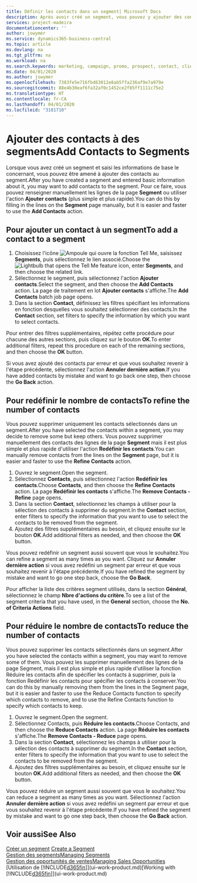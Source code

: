 ```yaml
---
title: Définir les contacts dans un segment| Microsoft Docs
description: Après avoir créé un segment, vous pouvez y ajouter des contacts, par exemple, dans le cadre d'une promotion marketing visant des clients particuliers.
services: project-madeira
documentationcenter: ''
author: jswymer
ms.service: dynamics365-business-central
ms.topic: article
ms.devlang: na
ms.tgt_pltfrm: na
ms.workload: na
ms.search.keywords: marketing, campaign, promo, prospect, contact, client, customer
ms.date: 04/01/2020
ms.author: jswymer
ms.openlocfilehash: 7383fe5e716fbd63012e8ab5ffa236af9e7a979e
ms.sourcegitcommit: 88e4b30eaf6fa32af0c1452ce2f85ff1111c75e2
ms.translationtype: HT
ms.contentlocale: fr-CA
ms.lasthandoff: 04/01/2020
ms.locfileid: "3181710"
---
```

# <a name="add-contacts-to-segments"></a><span data-ttu-id="84546-103">Ajouter des contacts à des segments</span><span class="sxs-lookup"><span data-stu-id="84546-103">Add Contacts to Segments</span></span>
<span data-ttu-id="84546-104">Lorsque vous avez créé un segment et saisi les informations de base le concernant, vous pouvez être amené à ajouter des contacts au segment.</span><span class="sxs-lookup"><span data-stu-id="84546-104">After you have created a segment and entered basic information about it, you may want to add contacts to the segment.</span></span> <span data-ttu-id="84546-105">Pour ce faire, vous pouvez renseigner manuellement les lignes de la page **Segment** ou utiliser l'action **Ajouter contacts** (plus simple et plus rapide).</span><span class="sxs-lookup"><span data-stu-id="84546-105">You can do this by filling in the lines on the **Segment** page manually, but it is easier and faster to use the **Add Contacts** action.</span></span>

## <a name="to-add-a-contact-to-a-segment"></a><span data-ttu-id="84546-106">Pour ajouter un contact à un segment</span><span class="sxs-lookup"><span data-stu-id="84546-106">To add a contact to a segment</span></span>
1. <span data-ttu-id="84546-107">Choisissez l'icône ![Ampoule qui ouvre la fonction Tell Me](media/ui-search/search_small.png "Dites-moi ce que vous voulez faire"), saisissez **Segments**, puis sélectionnez le lien associé.</span><span class="sxs-lookup"><span data-stu-id="84546-107">Choose the ![Lightbulb that opens the Tell Me feature](media/ui-search/search_small.png "Tell me what you want to do") icon, enter **Segments**, and then choose the related link.</span></span>  
2. <span data-ttu-id="84546-108">Sélectionnez le segment, puis sélectionnez l'action **Ajouter contacts**.</span><span class="sxs-lookup"><span data-stu-id="84546-108">Select the segment, and then choose the **Add Contacts** action.</span></span> <span data-ttu-id="84546-109">La page de traitement en lot **Ajouter contacts** s'affiche.</span><span class="sxs-lookup"><span data-stu-id="84546-109">The **Add Contacts** batch job page opens.</span></span>
3. <span data-ttu-id="84546-110">Dans la section **Contact**, définissez les filtres spécifiant les informations en fonction desquelles vous souhaitez sélectionner des contacts.</span><span class="sxs-lookup"><span data-stu-id="84546-110">In the **Contact** section, set filters to specify the information by which you want to select contacts.</span></span>

<span data-ttu-id="84546-111">Pour entrer des filtres supplémentaires, répétez cette procédure pour chacune des autres sections, puis cliquez sur le bouton **OK**.</span><span class="sxs-lookup"><span data-stu-id="84546-111">To enter additional filters, repeat this procedure on each of the remaining sections, and then choose the **OK** button.</span></span>

<span data-ttu-id="84546-112">Si vous avez ajouté des contacts par erreur et que vous souhaitez revenir à l'étape précédente, sélectionnez l'action **Annuler dernière action**.</span><span class="sxs-lookup"><span data-stu-id="84546-112">If you have added contacts by mistake and want to go back one step, then choose the **Go Back** action.</span></span>

## <a name="to-refine-the-number-of-contacts"></a><span data-ttu-id="84546-113">Pour redéfinir le nombre de contacts</span><span class="sxs-lookup"><span data-stu-id="84546-113">To refine the number of contacts</span></span>
<span data-ttu-id="84546-114">Vous pouvez supprimer uniquement les contacts sélectionnés dans un segment.</span><span class="sxs-lookup"><span data-stu-id="84546-114">After you have selected the contacts within a segment, you may decide to remove some but keep others.</span></span> <span data-ttu-id="84546-115">Vous pouvez supprimer manuellement des contacts des lignes de la page **Segment** mais il est plus simple et plus rapide d'utiliser l'action **Redéfinir les contacts**.</span><span class="sxs-lookup"><span data-stu-id="84546-115">You can manually remove contacts from the lines on the **Segment** page, but it is easier and faster to use the **Refine Contacts** action.</span></span>

1. <span data-ttu-id="84546-116">Ouvrez le segment.</span><span class="sxs-lookup"><span data-stu-id="84546-116">Open the segment.</span></span>
2. <span data-ttu-id="84546-117">Sélectionnez **Contacts**, puis sélectionnez l'action **Redéfinir les contacts**.</span><span class="sxs-lookup"><span data-stu-id="84546-117">Choose **Contacts**, and then choose the **Refine Contacts** action.</span></span> <span data-ttu-id="84546-118">La page **Redéfinir les contacts** s'affiche.</span><span class="sxs-lookup"><span data-stu-id="84546-118">The **Remove Contacts - Refine** page opens.</span></span>
3. <span data-ttu-id="84546-119">Dans la section **Contact**, sélectionnez les champs à utiliser pour la sélection des contacts à supprimer du segment.</span><span class="sxs-lookup"><span data-stu-id="84546-119">In the **Contact** section, enter filters to specify the information that you want to use to select the contacts to be removed from the segment.</span></span>
4. <span data-ttu-id="84546-120">Ajoutez des filtres supplémentaires au besoin, et cliquez ensuite sur le bouton **OK**.</span><span class="sxs-lookup"><span data-stu-id="84546-120">Add additional filters as needed, and then choose the **OK** button.</span></span>

<span data-ttu-id="84546-121">Vous pouvez redéfinir un segment aussi souvent que vous le souhaitez.</span><span class="sxs-lookup"><span data-stu-id="84546-121">You can refine a segment as many times as you want.</span></span> <span data-ttu-id="84546-122">Cliquez sur **Annuler dernière action** si vous avez redéfini un segment par erreur et que vous souhaitez revenir à l'étape précédente.</span><span class="sxs-lookup"><span data-stu-id="84546-122">If you have refined the segment by mistake and want to go one step back, choose the **Go Back**.</span></span>

<span data-ttu-id="84546-123">Pour afficher la liste des critères segment utilisés, dans la section **Général**, sélectionnez le champ **Nbre d'actions du critère**.</span><span class="sxs-lookup"><span data-stu-id="84546-123">To see a list of the segment criteria that you have used, in the **General** section, choose the **No. of Criteria Actions** field.</span></span>

## <a name="to-reduce-the-number-of-contacts"></a><span data-ttu-id="84546-124">Pour réduire le nombre de contacts</span><span class="sxs-lookup"><span data-stu-id="84546-124">To reduce the number of contacts</span></span>
<span data-ttu-id="84546-125">Vous pouvez supprimer les contacts sélectionnés dans un segment.</span><span class="sxs-lookup"><span data-stu-id="84546-125">After you have selected the contacts within a segment, you may want to remove some of them.</span></span> <span data-ttu-id="84546-126">Vous pouvez les supprimer manuellement des lignes de la page Segment, mais il est plus simple et plus rapide d'utiliser la fonction Réduire les contacts afin de spécifier les contacts à supprimer, puis la fonction Redéfinir les contacts pour spécifier les contacts à conserver.</span><span class="sxs-lookup"><span data-stu-id="84546-126">You can do this by manually removing them from the lines in the Segment page, but it is easier and faster to use the Reduce Contacts function to specify which contacts to remove, and to use the Refine Contacts function to specify which contacts to keep.</span></span>

1. <span data-ttu-id="84546-127">Ouvrez le segment.</span><span class="sxs-lookup"><span data-stu-id="84546-127">Open the segment.</span></span>
2. <span data-ttu-id="84546-128">Sélectionnez Contacts, puis **Réduire les contacts**.</span><span class="sxs-lookup"><span data-stu-id="84546-128">Choose Contacts, and then choose the **Reduce Contacts** action.</span></span> <span data-ttu-id="84546-129">La page **Réduire les contacts** s'affiche.</span><span class="sxs-lookup"><span data-stu-id="84546-129">The **Remove Contacts - Reduce** page opens.</span></span>
3. <span data-ttu-id="84546-130">Dans la section **Contact**, sélectionnez les champs à utiliser pour la sélection des contacts à supprimer du segment.</span><span class="sxs-lookup"><span data-stu-id="84546-130">In the **Contact** section, enter filters to specify the information that you want to use to select the contacts to be removed from the segment.</span></span>
4. <span data-ttu-id="84546-131">Ajoutez des filtres supplémentaires au besoin, et cliquez ensuite sur le bouton **OK**.</span><span class="sxs-lookup"><span data-stu-id="84546-131">Add additional filters as needed, and then choose the **OK** button.</span></span>

<span data-ttu-id="84546-132">Vous pouvez réduire un segment aussi souvent que vous le souhaitez.</span><span class="sxs-lookup"><span data-stu-id="84546-132">You can reduce a segment as many times as you want.</span></span> <span data-ttu-id="84546-133">Sélectionnez l'action **Annuler dernière action** si vous avez redéfini un segment par erreur et que vous souhaitez revenir à l'étape précédente.</span><span class="sxs-lookup"><span data-stu-id="84546-133">If you have refined the segment by mistake and want to go one step back, then choose the **Go Back** action.</span></span>

## <a name="see-also"></a><span data-ttu-id="84546-134">Voir aussi</span><span class="sxs-lookup"><span data-stu-id="84546-134">See Also</span></span>
<span data-ttu-id="84546-135">[Créer un segment](marketing-how-create-segment.md) </span><span class="sxs-lookup"><span data-stu-id="84546-135">[Create a Segment](marketing-how-create-segment.md) </span></span>  
[<span data-ttu-id="84546-136">Gestion des segments</span><span class="sxs-lookup"><span data-stu-id="84546-136">Managing Segments</span></span>](marketing-segments.md)  
[<span data-ttu-id="84546-137">Gestion des opportunités de ventes</span><span class="sxs-lookup"><span data-stu-id="84546-137">Managing Sales Opportunities</span></span>](marketing-manage-sales-opportunities.md)  
<span data-ttu-id="84546-138">[Utilisation de [!INCLUDE[d365fin](includes/d365fin_md.md)]](ui-work-product.md)</span><span class="sxs-lookup"><span data-stu-id="84546-138">[Working with [!INCLUDE[d365fin](includes/d365fin_md.md)]](ui-work-product.md)</span></span>  
